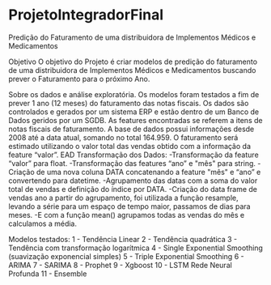 # ProjetoIntegradorFinal

Predição do Faturamento de uma distribuidora de Implementos Médicos e Medicamentos

Objetivo
  O objetivo do Projeto é criar modelos de  predição do faturamento de uma distribuidora de Implementos Médicos e Medicamentos buscando prever o Faturamento para o próximo Ano.
  
Sobre os dados e análise exploratória.
  Os modelos foram testados a fim de prever 1 ano (12 meses) do faturamento das notas fiscais.
  Os dados são controlados e gerados por um sistema ERP e estão dentro de um Banco de Dados geridos por um SGDB.
  As features encontradas se referem a itens de notas fiscais de faturamento.
  A  base de dados possui informações desde 2008 até a data atual, somando no total 164.959.
  O faturamento será estimado utilizando o valor total das vendas obtido com a informação da feature “valor”.
   EAD Transformação dos Dados:
      -Transformação da feature “valor” para float.
      -Transformação das features “ano” e "mês" para string.
      -Criação de uma nova coluna DATA concatenando a feature "mês" e “ano” e convertendo para datetime.
      -Agrupamento das datas com a soma do valor total de vendas e definição do índice por DATA.
      -Criação do data frame de vendas ano a partir do agrupamento, foi utilizada a função resample, levando a série para um espaço de tempo maior, passamos de dias para meses.
      -E com a função mean() agrupamos todas as vendas do mês e calculamos a média.
      
Modelos testados:
    1 - Tendência Linear
    2 - Tendência quadrática
    3 - Tendência com transformação logarítmica
    4 - Single Exponential Smoothing (suavização exponencial simples)
    5 - Triple Exponential Smoothing
    6 - ARIMA
    7 - SARIMA
    8 - Prophet
    9 - Xgboost
    10 - LSTM Rede Neural Profunda
    11 - Ensemble
